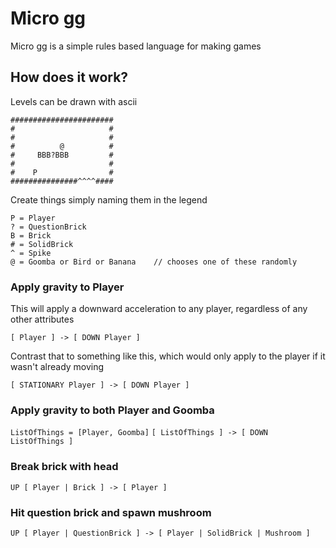 # Micro gg

Micro gg is a simple rules based language for making games


## How does it work?

Levels can be drawn with ascii
```
#######################
#                     #
#                     #
#          @          #
#     BBB?BBB         #
#                     #
#    P                #
###############^^^^####
```

Create things simply naming them in the legend
```
P = Player
? = QuestionBrick
B = Brick
# = SolidBrick
^ = Spike
@ = Goomba or Bird or Banana    // chooses one of these randomly
```

### Apply gravity to Player
This will apply a downward acceleration to any player, regardless of any other attributes

```[ Player ] -> [ DOWN Player ]```

Contrast that to something like this, which would only apply to the player if it wasn't already moving

```[ STATIONARY Player ] -> [ DOWN Player ]```


### Apply gravity to both Player and Goomba

```ListOfThings = [Player, Goomba]```
```[ ListOfThings ] -> [ DOWN ListOfThings ]```


### Break brick with head

```UP [ Player | Brick ] -> [ Player ]```


### Hit question brick and spawn mushroom

```UP [ Player | QuestionBrick ] -> [ Player | SolidBrick | Mushroom ]```
